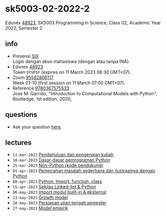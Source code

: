 # sk5003-02-2022-2
Edunex [48923](https://edunex.itb.ac.id/courses/48923/preview), SK5003 Programming in Science, Class 02, Academic Year 2022, Semester 2.


## info
+ Presensi [SIX](https://akademik.itb.ac.id/login)<br>
  Login dengan akun mahasiswa (dengan atau tanpa INA).
+ Edunex [48923](https://edunex.itb.ac.id/courses/48923/preview)<br>
  Token `DTVP5F` (expires on 11 March 2023 06:30 GMT+07).
+ Zoom [95582806117](https://itb-ac-id.zoom.us/j/95582806117?pwd=dFprT1FiNUwrZHBONmcyR3hHL29xZz09)<br>
  Week 01-10 (first session on 11 March 07:00 GMT+07).
+ Reference [9780367575533](https://isbnsearch.org/isbn/9780367575533)<br>
  Jose M. Garrido, "Introduction to Computational Models with Python", Routledge, 1st edition, 2020[.](https://drive.google.com/file/d/1g5yy4Gumjgx32S5fyh_apyW87rGWAR-c/view?usp=share_link)


## questions
+ Ask your question [here](https://github.com/dudung/sk5003-02-2022-2/issues/2).


## lectures
+ `11-mar-2023` [Pendahuluan dan pengenalan kuliah](note/01/README.md)
+ `18-mar-2023` [Dasar-dasar pemrograman Python](note/02/README.md)
+ `25-mar-2023` [Non-Python (kode pendukung)](note/03/README.md)
+ `01-apr-2023` [Pemecahan masalah sederhana dan ilustrasinya dengan Python](note/04/README.md)
+ `08-apr-2023` [Python: Import, function, class](note/05/README.md)
+ `15-apr-2023` [Sekilas Linked-list & Python](note/06/README.md)
+ `06-may-2023` [Import modul built-in & eksternal](note/07/README.md)
+ `13-may-2023` [Growth model](note/08/README.md)
+ `20-may-2023` [Persiapan ujian tengah semester](note/09/README.md)
+ `27-may-2023` [Model empirik](note/10/README.md)
